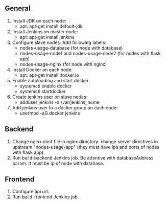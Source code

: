 ## General

1. Install JDK on each node:
	* apt: apt-get install default-jdk
2. Install Jenkins on master node:
	- apt: apt-get install jenkins
3. Configure slave nodes. Add following labels: 
	* nodes-usage-database (for node with database)
	* nodes-usage-node1 and nodes-usage-node2 (for nodes with flask app)
	* nodes-usage-nginx (for node with nginx)
4. Install Docker on each node:
	* apt: apt-get install docker.io
5. Enable autoloading and start docker:
	* systemctl enable docker
	* systemctl startdocker
6. Create jenkins user on slave nodes:
	* adduser jenkins -d /var/jenkins_home
7. Add jenkins user to a docker group on each node:
	* usermod -aG docker jenkins

## Backend

1. Change nginx.conf file in nginx directory: change server directives in upstream "nodes-usage-app" (they must have ips and ports of nodes with flask app).
2. Run build-backend Jenkins job. Be attentive with databaseAddress param. It must be ip of node with database.

## Frontend

1. Configure api url.
2. Run build-frontend Jenkins job.
